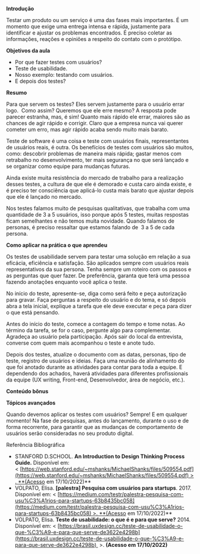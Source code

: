 

**Introdução**

Testar um produto ou um serviço é uma das fases mais importantes. É um momento que exige uma entrega intensa e rápida, justamente para identificar e ajustar os problemas encontrados. É preciso coletar as informações, reações e opiniões a respeito do contato com o protótipo.

**Objetivos da aula**

- Por que fazer testes com usuários?
- Teste de usabilidade.
- Nosso exemplo: testando com usuários.
- E depois dos testes?

**Resumo**

Para que servem os testes? Eles servem justamente para o usuário errar logo.  Como assim? Queremos que ele erre mesmo? A resposta pode parecer estranha, mas, é sim! Quanto mais rápido ele errar, maiores são as chances de agir rápido e corrigir. Claro que a empresa nunca vai querer cometer um erro, mas agir rápido acaba sendo muito mais barato.

Teste de software é uma coisa e teste com usuários finais, representantes de usuários reais, é outra. Os benefícios de testes com usuários são muitos, como: descobrir problemas de maneira mais rápida; gastar menos com retrabalho no desenvolvimento, ter mais segurança no que será lançado e se organizar como equipe para mudanças futuras.

Ainda existe muita resistência do mercado de trabalho para a realização desses testes, a cultura de que ele é demorado e custa caro ainda existe, e é preciso ter consciência que aplicá-lo custa mais barato que ajustar depois que ele é lançado no mercado.

Nos testes falamos muito de pesquisas qualitativas, que trabalha com uma quantidade de 3 a 5 usuários, isso porque após 5 testes, muitas respostas ficam semelhantes e não temos muita novidade. Quando falamos de personas, é preciso ressaltar que estamos falando de  3 a 5 de cada persona.

**Como aplicar na prática o que aprendeu**

Os testes de usabilidade servem para testar uma solução em relação a sua eficácia, eficiência e satisfação. São aplicados sempre com usuários reais representativos da sua persona. Tenha sempre um roteiro com os passos e as perguntas que quer fazer. De preferência, garanta que terá uma pessoa fazendo anotações enquanto você aplica o teste.

No início do teste, apresente-se, diga como será feito e peça autorização para gravar. Faça perguntas a respeito do usuário e do tema, e só depois abra a tela inicial, explique a tarefa que ele deve executar e peça para dizer o que está pensando.

Antes do início do teste, comece a contagem do tempo e tome notas. Ao término da tarefa, se for o caso, pergunte algo para complementar. Agradeça ao usuário pela participação. Após sair do local da entrevista, converse com quem mais acompanhou o teste e anote tudo.

Depois dos testes, atualize o documento com as datas, personas, tipo de teste, registro de usuários e ideias. Faça uma reunião de alinhamento do que foi anotado durante as atividades para contar para toda a equipe. E dependendo dos achados, haverá atividades para diferentes profissionais da equipe (UX writing, Front-end, Desenvolvedor, área de negócio, etc.).

**Conteúdo bônus**

**Tópicos avançados**

Quando devemos aplicar os testes com usuários? Sempre! E em qualquer momento! Na fase de pesquisas, antes do lançamento, durante o uso e de forma recorrente, para garantir que as mudanças de comportamento de usuários serão consideradas no seu produto digital.

Referência Bibliográfica

- STANFORD D.SCHOOL. **An Introduction to Design Thinking Process Guide.** Disponível em: < [https://web.stanford.edu/~mshanks/MichaelShanks/files/509554.pdf](https://web.stanford.edu/~mshanks/MichaelShanks/files/509554.pdf) >. **(Acesso em 17/10/2022)**
- VOLPATO, Elisa. **[palestra] Pesquisa com usuários para startups**. 2017. Disponível em: < [https://medium.com/testr/palestra-pesquisa-com-usu%C3%A1rios-para-startups-63b8435bc058](https://medium.com/testr/palestra-pesquisa-com-usu%C3%A1rios-para-startups-63b8435bc058) >. **(Acesso em 17/10/2022)**
- VOLPATO, Elisa. **Teste de usabilidade: o que é e para que serve?** 2014. Disponível em: < [https://brasil.uxdesign.cc/teste-de-usabilidade-o-que-%C3%A9-e-para-que-serve-de3622e4298b](https://brasil.uxdesign.cc/teste-de-usabilidade-o-que-%C3%A9-e-para-que-serve-de3622e4298b)  >. **(Acesso em 17/10/2022)**